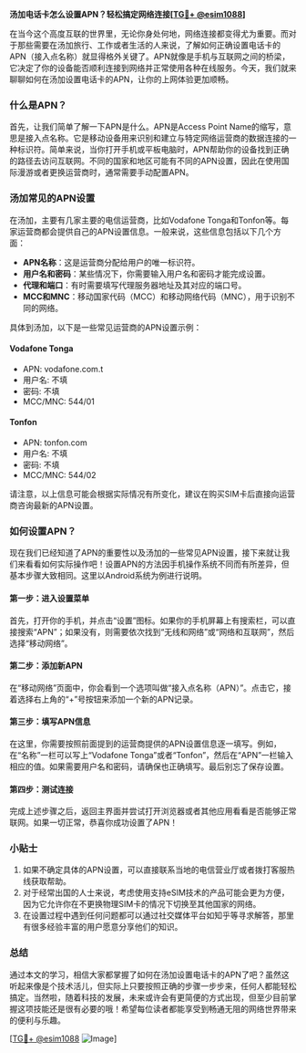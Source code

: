 **汤加电话卡怎么设置APN？轻松搞定网络连接[[TG💪+ @esim1088](https://t.me/s/esim1088)]**

在当今这个高度互联的世界里，无论你身处何地，网络连接都变得尤为重要。而对于那些需要在汤加旅行、工作或者生活的人来说，了解如何正确设置电话卡的APN（接入点名称）就显得格外关键了。APN就像是手机与互联网之间的桥梁，它决定了你的设备能否顺利连接到网络并正常使用各种在线服务。今天，我们就来聊聊如何在汤加设置电话卡的APN，让你的上网体验更加顺畅。

### 什么是APN？

首先，让我们简单了解一下APN是什么。APN是Access Point Name的缩写，意思是接入点名称。它是移动设备用来识别和建立与特定网络运营商的数据连接的一种标识符。简单来说，当你打开手机或平板电脑时，APN帮助你的设备找到正确的路径去访问互联网。不同的国家和地区可能有不同的APN设置，因此在使用国际漫游或者更换运营商时，通常需要手动配置APN。

### 汤加常见的APN设置

在汤加，主要有几家主要的电信运营商，比如Vodafone Tonga和Tonfon等。每家运营商都会提供自己的APN设置信息。一般来说，这些信息包括以下几个方面：

- **APN名称**：这是运营商分配给用户的唯一标识符。
- **用户名和密码**：某些情况下，你需要输入用户名和密码才能完成设置。
- **代理和端口**：有时需要填写代理服务器地址及其对应的端口号。
- **MCC和MNC**：移动国家代码（MCC）和移动网络代码（MNC），用于识别不同的网络。

具体到汤加，以下是一些常见运营商的APN设置示例：

#### Vodafone Tonga
- APN: vodafone.com.t
- 用户名: 不填
- 密码: 不填
- MCC/MNC: 544/01

#### Tonfon
- APN: tonfon.com
- 用户名: 不填
- 密码: 不填
- MCC/MNC: 544/02

请注意，以上信息可能会根据实际情况有所变化，建议在购买SIM卡后直接向运营商咨询最新的APN设置。

### 如何设置APN？

现在我们已经知道了APN的重要性以及汤加的一些常见APN设置，接下来就让我们来看看如何实际操作吧！设置APN的方法因手机操作系统不同而有所差异，但基本步骤大致相同。这里以Android系统为例进行说明。

#### 第一步：进入设置菜单
首先，打开你的手机，并点击“设置”图标。如果你的手机屏幕上有搜索栏，可以直接搜索“APN”；如果没有，则需要依次找到“无线和网络”或“网络和互联网”，然后选择“移动网络”。

#### 第二步：添加新APN
在“移动网络”页面中，你会看到一个选项叫做“接入点名称（APN）”。点击它，接着选择右上角的“+”号按钮来添加一个新的APN记录。

#### 第三步：填写APN信息
在这里，你需要按照前面提到的运营商提供的APN设置信息逐一填写。例如，在“名称”一栏可以写上“Vodafone Tonga”或者“Tonfon”，然后在“APN”一栏输入相应的值。如果需要用户名和密码，请确保也正确填写。最后别忘了保存设置。

#### 第四步：测试连接
完成上述步骤之后，返回主界面并尝试打开浏览器或者其他应用看看是否能够正常联网。如果一切正常，恭喜你成功设置了APN！

### 小贴士

1. 如果不确定具体的APN设置，可以直接联系当地的电信营业厅或者拨打客服热线获取帮助。
2. 对于经常出国的人士来说，考虑使用支持eSIM技术的产品可能会更为方便，因为它允许你在不更换物理SIM卡的情况下切换至其他国家的网络。
3. 在设置过程中遇到任何问题都可以通过社交媒体平台如知乎等寻求解答，那里有很多经验丰富的用户愿意分享他们的知识。

### 总结

通过本文的学习，相信大家都掌握了如何在汤加设置电话卡的APN了吧？虽然这听起来像是个技术活儿，但实际上只要按照正确的步骤一步步来，任何人都能轻松搞定。当然啦，随着科技的发展，未来或许会有更简便的方式出现，但至少目前掌握这项技能还是很有必要的哦！希望每位读者都能享受到畅通无阻的网络世界带来的便利与乐趣。

[[TG💪+ @esim1088](https://t.me/s/esim1088) ![Image](https://i.postimg.cc/4NQfJmqS/Snipaste-2025-05-13-00-14-12.png)]
